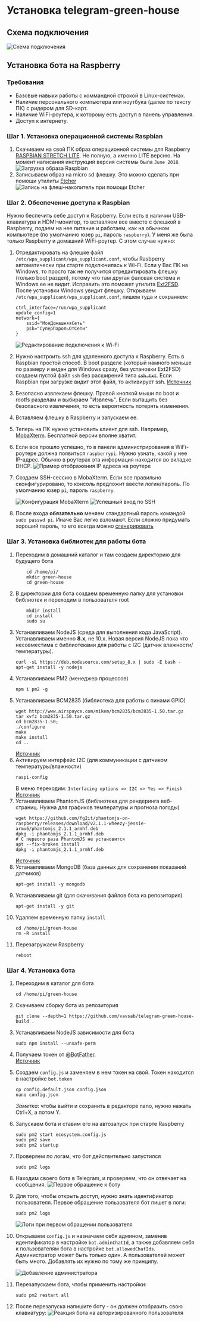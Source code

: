 # Установка telegram-green-house

## Схема подключения

![Схема подключения](Docs/images/installation/green-house-sketch.png "Схема подключения")

## Установка бота на Raspberry

### Требования
* Базовые навыки работы с коммандной строкой в Linux-системах.
* Наличие персонального компьютера или ноутбука (далее по тексту ПК) с ридером для SD-карт.
* Наличие WiFi-роутера, к которому есть доступ в панель управления.
* Доступ к интернету.

### Шаг 1. Установка операционной системы Raspbian
1. Скачиваем на свой ПК образ операционной системы для Raspberry [RASPBIAN STRETCH LITE](https://www.raspberrypi.org/downloads/raspbian/). Не полную, а именно LITE версию. На момент написания инструкций версия системы была `June 2018`.
   ![Загрузка образа Raspbian](Docs/images/installation/raspbian.png "Загрузка образа Raspbian")
2. Записываем образ на micro sd флешку. Это можно сделать при помощи утилиты [Etcher](https://etcher.io/)
   ![Запиcь на флеш-накопитель при помощи Etcher](Docs/images/installation/etcher.png "Запиcь на флеш-накопитель при помощи Etcher")
   
### Шаг 2. Обеспечение доступа к Raspbian
Нужно беспечить себе доступ к Raspberry. Если есть в наличии USB-клавиатура и HDMI-монитор, то вставляем все вместе с флешкой в Raspberry, подаем на нее питание и работаем, как на обычном компьютере (по умолчанию юзер `pi`, пароль `raspberry`). У меня же была только Raspberry и домашний WiFi-роутер. С этом случае нужно:

1. Отредактировать на флешке файл `/etc/wpa_supplicant/wpa_supplicant.conf`, чтобы Rasbperry автоматически при старте подключилась к Wi-Fi. Если у Вас ПК на Windows, то просто так не получится отредактировать флешку (только boot раздел), потому что там другая фаловая система и Windows ее не видит. Исправить это поможет утилита [Ext2FSD](http://www.ext2fsd.com/?page_id=16). После установки Windows увидит флешку. Открываем `/etc/wpa_supplicant/wpa_supplicant.conf`, пишем туда и сохраняем:<br />
    ```
    ctrl_interface=/run/wpa_supplicant
    update_config=1
    network={
        ssid="МояДомашняяСеть"
        psk="СуперПарольОтСети"
    }
    ```
    ![Редактирование подключения к Wi-Fi](Docs/images/installation/wpa_supplicant.png "Редактирование подключения к Wi-Fi")
2. Нужно настроить ssh для удаленного доступа к Raspberry. Есть в Raspbian простой способ. В boot разделе (который намного меньше по размеру и виден для Windows сразу, без установки Ext2FSD) создаем пустой файл `ssh` без расширений типа  ~~`ssh.txt`~~. Если Raspbian при загрузке видит этот файл, то активирует ssh. [Источник](https://www.raspberrypi.org/forums/viewtopic.php?t=169905)
3. Безопасно извлекаем флешку. Правой кнопкой мыши по boot и rootfs разделам и выбираем "Извлечь". Если вытащить без безопасного извлечения, то есть вероятность потерять изменения.
4. Вставляем флешку в Raspberry и запускаем ее.
5. Теперь на ПК нужно установить клиент для ssh. Например, [MobaXterm](https://mobaxterm.mobatek.net/download.html). Бесплатной версии вполне хватит.
6. Если все прошло успешно, то в панели администрирования в WiFi-роутере должна появиться `raspberrypi`. Нужно узнать, какой у нее IP-адрес. Обычно в роутерах эта информация находится во вкладке DHCP.
   ![Пример отображения IP адреса на роутере](Docs/images/installation/router-dhcp.png "Пример отображения IP адреса на роутере")
7. Создаем SSH-сессию в MobaXterm. Если все правильно сконфигурировано, то консоль предложит ввести логин/пароль. По умолчанию юзер `pi`, пароль `raspberry`.
   
    ![Конфигурация MobaXterm](Docs/images/installation/mobaxterm-session.png "Конфигурация MobaXterm")
    ![Успешный вход по SSH](Docs/images/installation/ssh-success-login.png "Успешный вход по SSH")
8. После входа **обязательно** меняем стандартный пароль командой `sudo passwd pi`. Иначе Вас легко взломают. Если сложно придумать хороший пароль, то его всегда можно [сгенерировать](https://passwordsgenerator.net/ru/)

### Шаг 3. Установка библиотек для работы бота
1. Переходим в домашний каталог и там создаем директорию для будущего бота
    ```
        cd /home/pi/
        mkdir green-house
        cd green-house
    ```
2. В директории для бота создаем временную папку для установки библиотек и переходим в пользователя root
    ```
        mkdir install
        cd install
        sudo su
    ```
3. Устанавливаем NodeJS (среда для выполнения кода JavaScript). Устанавливаем именно **8.х**, не 10.х. Новая версия NodeJS пока что несовместима с библиотеками для работы с I2C (датчик влажности/температуры).
    ```
    curl -sL https://deb.nodesource.com/setup_8.x | sudo -E bash -
    apt-get install -y nodejs
    ```
4.  Устанавливаем PM2 (менеджер процессов)
    ```
    npm i pm2 -g
    ```
5.  Устанавливаем BCM2835 (библиотека для работы с пинами GPIO)
    ```
    wget http://www.airspayce.com/mikem/bcm2835/bcm2835-1.50.tar.gz
    tar xvfz bcm2835-1.50.tar.gz
    cd bcm2835-1.50;
    ./configure
    make
    make install
    cd ..
    ```
    [Источник](https://gist.github.com/annem/3183536)
6. Активируем интерфейс I2C (для коммуникации с датчиком температуры/влажности)
    ```
    raspi-config
    ```
   В меню переходим: `Interfacing options => I2C => Yes => Finish`<br />
   [Источник](https://learn.adafruit.com/adafruits-raspberry-pi-lesson-4-gpio-setup/configuring-i2c)
7.  Устанавливаем PhantomJS (библиотека для рендеринга веб-страниц. Нужна для графиков температуры и прогноза погоды)
    ```
    wget https://github.com/fg2it/phantomjs-on-raspberry/releases/download/v2.1.1-wheezy-jessie-armv6/phantomjs_2.1.1_armhf.deb
    dpkg -i phantomjs_2.1.1_armhf.deb
    # С первого раза PhantomJS не установится
    apt --fix-broken install
    dpkg -i phantomjs_2.1.1_armhf.deb
    ```
    [Источник](https://github.com/fg2it/phantomjs-on-raspberry)
8.  Устанавливаем MongoDB (база данных для сохранения показаний датчиков)
    ```
    apt-get install -y mongodb
    ```
9. Устанавливаем git (для скачивания файлов бота из репозитория)
    ```
    apt-get install -y git
    ```
10. Удаляем временную папку `install`
    ```
    cd /home/pi/green-house
    rm -R install
    ```
11. Перезагружаем Raspberry 
    ```
    reboot
    ```

### Шаг 4. Установка бота
1. Переходим в каталог для бота
   ```
   cd /home/pi/green-house
   ```
2. Скачиваем сборку бота из репозитория
    ```
    git clone --depth=1 https://github.com/vavsab/telegram-green-house-build .
    ```
3. Устанавливаем NodeJS зависимости для бота 
    ```
    sudo npm install --unsafe-perm
    ```
4. Получаем токен от [@BotFather](https://t.me/BotFather).<br />
   [Источник](http://fstrk.io/blog/telegram_newbot)
5. Создаем `config.js` и заменяем в нем токен на свой. Токен находится в настройке `bot.token`
    ```
    cp config.default.json config.json
    nano config.json
    ```
    *Заметка*: чтобы выйти и сохранить в редакторе nano, нужно нажать Ctrl+X, а потом Y.
6. Запускаем бота и ставим его на автозапуск при старте Raspberry
   ```
   sudo pm2 start ecosystem.config.js
   sudo pm2 save
   sudo pm2 startup
   ```
7. Проверяем по логам, что бот действительно запустился
    ```
    sudo pm2 logs
    ```
8. Находим своего бота в Telegram, и проверяем, что он отвечает на сообщения.
   ![Первое обращение к боту](Docs/images/installation/bot-first-request.png "Первое обращение к боту")
9.  Для того, чтобы открыть доступ, нужно знать идентификатор пользователя. Первое обращение пользователя бот пишет в логи:
    ```
    sudo pm2 logs
    ```
    ![Логи при первом обращении пользователя](Docs/images/installation/bot-first-request-log.png "Логи при первом обращении пользователя")
10. Открываем `config.js` и назначаем себя админом, заменив идентификатор в настройке `bot.adminChatId`, а также добавляем себя к пользователям бота в настройке `bot.allowedChatIds`. Администратор может быть только один. А пользователей может быть много. Добавлять их нужно по тому же принципу.
    
    ![Добавление администратора](Docs/images/installation/bot-adding-user-id.png "Добавление администратора")
11. Перезапускаем бота, чтобы применить настройки:
    ```
    sudo pm2 restart all
    ```
12. После перезапуска напишите боту - он должен отобразить свою клавиатуру:
    ![Реакция бота на авторизированного пользователя](Docs/images/installation/bot-keyboard.png "Реакция бота на авторизированного пользователя")